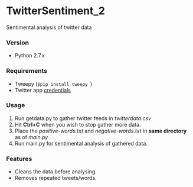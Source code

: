 # TwitterSentiment_2
Sentimental analysis of twitter data

### Version
 - Python 2.7.x

### Requirements
 - Tweepy (```$pip install tweepy ```)
 - Twitter app [credentials](https://apps.twitter.com)

### Usage
1. Run getdata.py to gather twitter feeds in *twitterdata.csv*
2. Hit **Ctrl+C** when you wish to stop gather more data.
3. Place the *positive-words.txt* and *negative-words.txt* in **same directory** as of *main.py*
4. Run main.py for sentimental analysis of gathered data.

### Features
 - Cleans the data before analysing.
 - Removes repeated tweets/words.

